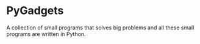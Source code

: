 # PyGadgets

A collection of small programs that solves big problems and all these small programs are written in Python.
